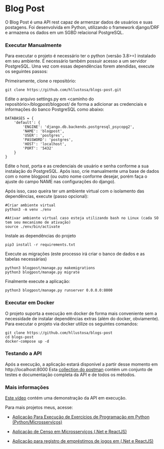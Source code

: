# Blog Post

O Blog Post é uma API rest capaz de armenzar dados de usuários e suas postagens. Foi desenvolvida em Python, utilizando o framework django/DRF e armazena os dados em um SGBD relacional PostgreSQL.

### Executar Manualmente

Para executar o projeto é necessário ter o python (versão 3.8>=) instalado em seu ambiente. É necessário também possuir acesso a um servidor PostgreSQL. Uma vez com essas dependências forem atendidas, execute os seguintes passos: 

Primeiramente, clone o repositório:

``` 
git clone https://github.com/hllustosa/blogs-post.git
```

Edite o arquivo settings.py em <caminho do repositório>/blogpost/blogpost/ de forma a adicionar as credenciais e informações do banco PostgreSQL como abaixo:

    DATABASES = {
		'default': {
			'ENGINE': 'django.db.backends.postgresql_psycopg2',
			'NAME': 'blogpost',
			'USER': 'postgres',
			'PASSWORD': 'postgres',
			'HOST': 'localhost',
			'PORT': '5432'
		}
	}

Edite o host, porta e as credenciais de usuário e senha conforme a sua instalação do PostgreSQL. Após isso, crie manualmente uma base de dados com o nome blogpost (ou outro nome conforme desejar, porém faça o ajuste do campo NAME nas configurações do django).

Após isso, caso queira ter um ambiente virtual com o isolamento das dependências, execute (passo opcional):

```
#Criar ambiente virtual
python3 -m venv ./env

#Ativar ambiente virtual caso esteja utilizando bash no Linux (cada SO tem seu mecanismo de ativação)
source ./env/bin/activate
```

Instale as dependências do projeto
```
pip3 install -r requirements.txt
```

Execute as migrações (este processo irá criar o banco de dados e as tabelas necessárias)

```
python3 blogpost/manage.py makemigrations
python3 blogpost/manage.py migrate
```

Finalmente execute a aplicação:

```
python3 blogpost/manage.py runserver 0.0.0.0:8000
```

### Executar em Docker

O projeto suporta a execução em docker de forma mais conveniente sem a necessidade de instalar dependências extras (além do docker, obviamente). Para executar o projeto via docker utilize os seguintes comandos:

```
git clone https://github.com/hllustosa/blogs-post
cd blogs-post
docker-compose up -d
``` 

### Testando a API

Após a execução, a aplicação estará disponível a partir desse momento em http://localhost:8000
Esta [collection do postman](https://github.com/hllustosa/blogs-post/blob/master/tests/Blog%20Post.postman_collection.json) contém um conjunto de testes e documentação completa da API e de todos os métodos.


### Mais informações 

[Este vídeo](https://youtu.be/Kkz8FLLPztA) contém uma demonstração da API em execução. 

Para mais projetos meus, acesse:

- [Aplicação Para Execução de Exercícios de Programação em Python (Python/Microsserviços)](https://github.com/hllustosa/online-judge)

- [Aplicação de Censo em Microsserviços (.Net e ReactJS)](https://github.com/hllustosa/censo-demografico)

- [Aplicação para registro de empréstimos de jogos em (.Net e ReactJS)](https://github.com/hllustosa/game-manager)
